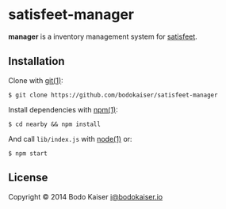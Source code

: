 # satisfeet-manager

**manager** is a inventory management system for
[satisfeet](http://www.satisfeet.me).

## Installation

Clone with [git(1)](http://help.github.com):

    $ git clone https://github.com/bodokaiser/satisfeet-manager

Install dependencies with [npm(1)](http://npmjs.org):

    $ cd nearby && npm install

And call `lib/index.js` with [node(1)](http://nodejs.org) or:

    $ npm start

## License

Copyright © 2014 Bodo Kaiser <i@bodokaiser.io>
